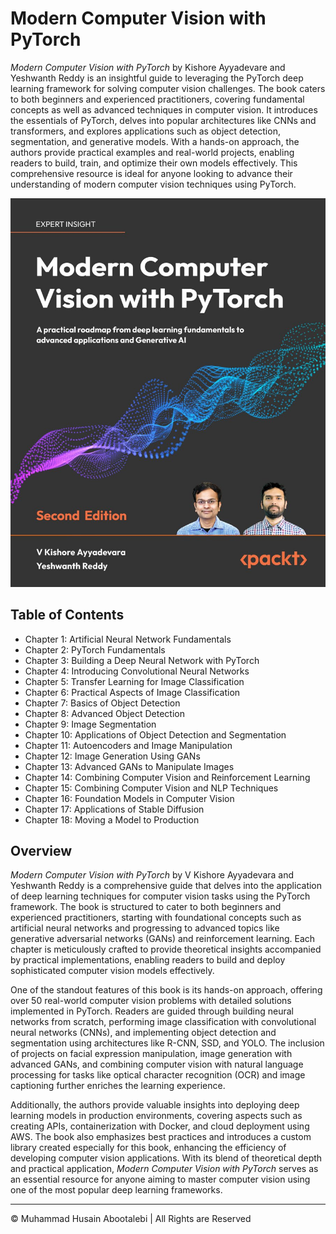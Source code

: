 <!-- ©©©©©©©©©©©©©©©©©©©©©©©© All Rights Are Reserved By Muhammad Husain Abootalebi ©©©©©©©©©©©©©©©©©©©©©©©©©©©©©©©©©© -->

# Modern Computer Vision with PyTorch

*Modern Computer Vision with PyTorch* by Kishore Ayyadevare and Yeshwanth Reddy is an insightful guide to leveraging the PyTorch deep learning framework for solving computer vision challenges. The book caters to both beginners and experienced practitioners, covering fundamental concepts as well as advanced techniques in computer vision. It introduces the essentials of PyTorch, delves into popular architectures like CNNs and transformers, and explores applications such as object detection, segmentation, and generative models. With a hands-on approach, the authors provide practical examples and real-world projects, enabling readers to build, train, and optimize their own models effectively. This comprehensive resource is ideal for anyone looking to advance their understanding of modern computer vision techniques using PyTorch.

![Modern Computer Vision with PyTorch](../../assets/Books/Book%20Covers/0%20-%201%20-%20Computer%20Vision%20with%20PyTorch.jpg)

## Table of Contents

- Chapter 1: Artificial Neural Network Fundamentals
- Chapter 2: PyTorch Fundamentals
- Chapter 3: Building a Deep Neural Network with PyTorch
- Chapter 4: Introducing Convolutional Neural Networks
- Chapter 5: Transfer Learning for Image Classification
- Chapter 6: Practical Aspects of Image Classification
- Chapter 7: Basics of Object Detection
- Chapter 8: Advanced Object Detection
- Chapter 9: Image Segmentation
- Chapter 10: Applications of Object Detection and Segmentation
- Chapter 11: Autoencoders and Image Manipulation
- Chapter 12: Image Generation Using GANs
- Chapter 13: Advanced GANs to Manipulate Images
- Chapter 14: Combining Computer Vision and Reinforcement Learning
- Chapter 15: Combining Computer Vision and NLP Techniques
- Chapter 16: Foundation Models in Computer Vision
- Chapter 17: Applications of Stable Diffusion
- Chapter 18: Moving a Model to Production

## Overview

*Modern Computer Vision with PyTorch* by V Kishore Ayyadevara and Yeshwanth Reddy is a comprehensive guide that delves into the application of deep learning techniques for computer vision tasks using the PyTorch framework. The book is structured to cater to both beginners and experienced practitioners, starting with foundational concepts such as artificial neural networks and progressing to advanced topics like generative adversarial networks (GANs) and reinforcement learning. Each chapter is meticulously crafted to provide theoretical insights accompanied by practical implementations, enabling readers to build and deploy sophisticated computer vision models effectively.

One of the standout features of this book is its hands-on approach, offering over 50 real-world computer vision problems with detailed solutions implemented in PyTorch. Readers are guided through building neural networks from scratch, performing image classification with convolutional neural networks (CNNs), and implementing object detection and segmentation using architectures like R-CNN, SSD, and YOLO. The inclusion of projects on facial expression manipulation, image generation with advanced GANs, and combining computer vision with natural language processing for tasks like optical character recognition (OCR) and image captioning further enriches the learning experience.

Additionally, the authors provide valuable insights into deploying deep learning models in production environments, covering aspects such as creating APIs, containerization with Docker, and cloud deployment using AWS. The book also emphasizes best practices and introduces a custom library created especially for this book, enhancing the efficiency of developing computer vision applications. With its blend of theoretical depth and practical application, *Modern Computer Vision with PyTorch* serves as an essential resource for anyone aiming to master computer vision using one of the most popular deep learning frameworks.  

---

© Muhammad Husain Abootalebi | All Rights are Reserved

<!-- ©©©©©©©©©©©©©©©©©©©©©©©© All Rights Are Reserved By Muhammad Husain Abootalebi ©©©©©©©©©©©©©©©©©©©©©©©©©©©©©©©©©© -->
